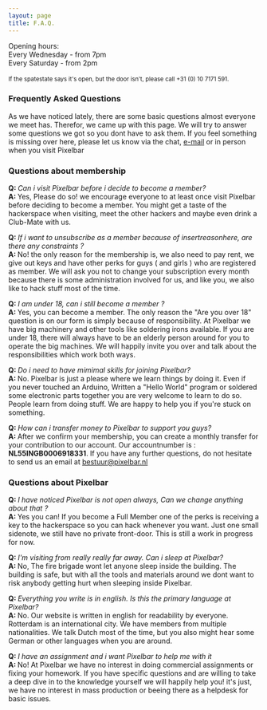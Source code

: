 ```yaml
---
layout: page
title: F.A.Q.
---
```


<p class="message">
  Opening hours: <br /> Every Wednesday - from 7pm <br /> Every Saturday - from 2pm <br /><br /><small>If the spatestate says it's open, but the door isn't, please call +31 (0) 10 7171 591.</small>
</p>

### Frequently Asked Questions

As we have noticed lately, there are some basic questions almost everyone we meet has. Therefor, we came up with this page. We will try to answer some questions we got so you dont have to ask them. If you feel something is missing over here, please let us know via the chat, <a href="mailto:bestuur@pixelbar.nl">e-mail</a> or in person when you visit Pixelbar

### Questions about membership

<b>Q: </b><i>Can i visit Pixelbar before i decide to become a member?</i><br />
<b>A: </b>Yes, Please do so! we encourage everyone to at least once visit Pixelbar before deciding to become a member. You might get a taste of the hackerspace when visiting, meet the other hackers and maybe even drink a Club-Mate with us.

<b>Q: </b><i>If i want to unsubscribe as a member because of $insert reason here$, are there any constraints ?</i><br />
<b>A: </b>No! the only reason for the membership is, we also need to pay rent, we give out keys and have other perks for guys ( and girls ) who are registered as member. We will ask you not to change your subscription every month because there is some administration involved for us, and like you, we also like to hack stuff most of the time.

<b>Q: </b><i>I am under 18, can i still become a member ?</i><br />
<b>A: </b>Yes, you can become a member. The only reason the "Are you over 18" question is on our form is simply because of responsibility. At Pixelbar we have big machinery and other tools like soldering irons available. If you are under 18, there will always have to be an elderly person around for you to operate the big machines. We will happily invite you over and talk about the responsibilities which work both ways.

<b>Q: </b><i>Do i need to have mimimal skills for joining Pixelbar?</i><br />
<b>A: </b>No. Pixelbar is just a please where we learn things by doing it. Even if you never touched an Arduino, Written a "Hello World" program or soldered some electronic parts together you are very welcome to learn to do so. People learn from doing stuff. We are happy to help you if you're stuck on something.

<b>Q: </b><i>How can i transfer money to Pixelbar to support you guys?</i><br />
<b>A: </b>After we confirm your membership, you can create a monthly transfer for your contribution to our account. Our accountnumber is : <b>NL55INGB0006918331</b>. If you have any further questions, do not hesitate to send us an email at <a href="mailto:bestuur@pixelbar.nl">bestuur@pixelbar.nl</a>

### Questions about Pixelbar

<b>Q: </b><i>I have noticed Pixelbar is not open always, Can we change anything about that ?</i><br />
<b>A: </b>Yes you can! If you become a Full Member one of the perks is receiving a key to the hackerspace so you can hack whenever you want. Just one small sidenote, we still have no private front-door. This is still a work in progress for now.

<b>Q: </b><i>I'm visiting from really really far away. Can i sleep at Pixelbar?</i><br />
<b>A: </b>No, The fire brigade wont let anyone sleep inside the building. The building is safe, but with all the tools and materials around we dont want to risk anybody getting hurt when sleeping inside Pixelbar.

<b>Q: </b><i>Everything you write is in english. Is this the primary language at Pixelbar?</i><br />
<b>A: </b>No. Our website is written in english for readability by everyone. Rotterdam is an international city. We have members from multiple nationalities. We talk Dutch most of the time, but you also might hear some German or other languages when you are around.

<b>Q: </b><i>I have an assignment and i want Pixelbar to help me with it</i><br />
<b>A: </b>No! At Pixelbar we have no interest in doing commercial assignments or fixing your homework. If you have specific questions and are willing to take a deep dive in to the knowledge yourself we will happily help you! it's just, we have no interest in mass production or beeing there as a helpdesk for basic issues.
 
